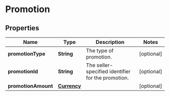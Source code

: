 # Promotion

## Properties
Name | Type | Description | Notes
------------ | ------------- | ------------- | -------------
**promotionType** | **String** | The type of promotion. |  [optional]
**promotionId** | **String** | The seller-specified identifier for the promotion. |  [optional]
**promotionAmount** | [**Currency**](Currency.md) |  |  [optional]
